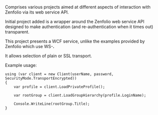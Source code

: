Comprises various projects aimed at different aspects of interaction with Zenfolio via its web service API.

Initial project added is a wrapper around the Zenfolio web service API designed to make authentication (and re-authentication when it times out) transparent.

This project presents a WCF service, unlike the examples provided by Zenfolio which use WS-**.**

It allows selection of plain or SSL transport.

Example usage:

```
using (var client = new Client(userName, password, SecurityMode.TransportEncrypted))
{
    var profile = client.LoadPrivateProfile();

    var rootGroup = client.LoadGroupHierarchy(profile.LoginName);

    Console.WriteLine(rootGroup.Title);
}
```